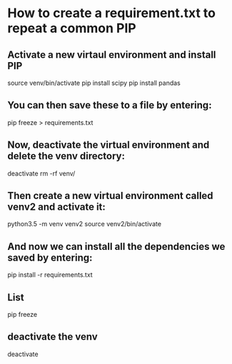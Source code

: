 # How to create a requirement.txt to repeat a common PIP

## Activate a new virtaul environment and install PIP
source venv/bin/activate
pip install scipy
pip install pandas

## You can then save these to a file by entering:
pip freeze > requirements.txt

## Now, deactivate the virtual environment and delete the venv directory:
deactivate
rm -rf venv/

## Then create a new virtual environment called venv2 and activate it:
python3.5 -m venv venv2
source venv2/bin/activate

## And now we can install all the dependencies we saved by entering:
pip install -r requirements.txt

## List 
pip freeze

## deactivate the venv
deactivate

